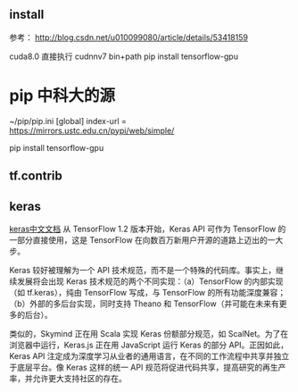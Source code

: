 
## install
参考：
http://blog.csdn.net/u010099080/article/details/53418159

cuda8.0 直接执行
cudnnv7 bin+path
pip install tensorflow-gpu

# pip 中科大的源
~/pip/pip.ini
[global]
index-url = https://mirrors.ustc.edu.cn/pypi/web/simple/

pip install tensorflow-gpu

## tf.contrib

## keras
[keras中文文档](http://keras-cn.readthedocs.io/en/latest/)
从 TensorFlow 1.2 版本开始，Keras API 可作为 TensorFlow 的一部分直接使用，这是 TensorFlow 在向数百万新用户开源的道路上迈出的一大步。

Keras 较好被理解为一个 API 技术规范，而不是一个特殊的代码库。事实上，继续发展将会出现 Keras 技术规范的两个不同实现：（a）TensorFlow 的内部实现（如 tf.keras），纯由 TensorFlow 写成，与 TensorFlow 的所有功能深度兼容；（b）外部的多后台实现，同时支持 Theano 和 TensorFlow（并可能在未来有更多的后台）。

类似的，Skymind 正在用 Scala 实现 Keras 份额部分规范，如 ScalNet。为了在浏览器中运行，Keras.js 正在用 JavaScript 运行 Keras 的部分 API。正因如此，Keras API 注定成为深度学习从业者的通用语言，在不同的工作流程中共享并独立于底层平台。像 Keras 这样的统一 API 规范将促进代码共享，提高研究的再生产率，并允许更大支持社区的存在。
